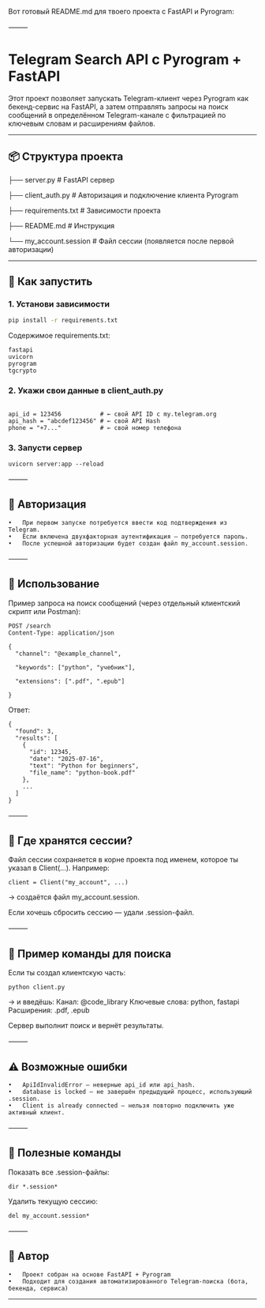 Вот готовый README.md для твоего проекта с FastAPI и Pyrogram:

⸻


# Telegram Search API с Pyrogram + FastAPI

Этот проект позволяет запускать Telegram-клиент через Pyrogram как бекенд-сервис на FastAPI, а затем отправлять запросы на поиск сообщений в определённом Telegram-канале с фильтрацией по ключевым словам и расширениям файлов.

---

## 📦 Структура проекта

├── server.py            # FastAPI сервер

├── client_auth.py       # Авторизация и подключение клиента Pyrogram

├── requirements.txt     # Зависимости проекта

├── README.md            # Инструкция

└── my_account.session   # Файл сессии (появляется после первой авторизации)

---

## 🚀 Как запустить

### 1. Установи зависимости
```bash
pip install -r requirements.txt
```
Содержимое requirements.txt:
```
fastapi
uvicorn
pyrogram
tgcrypto
```

### 2. Укажи свои данные в client_auth.py

```

api_id = 123456           # ← свой API ID с my.telegram.org
api_hash = "abcdef123456" # ← свой API Hash
phone = "+7..."           # ← свой номер телефона
```

### 3. Запусти сервер
```
uvicorn server:app --reload
```

⸻

## 🔐 Авторизация
	•	При первом запуске потребуется ввести код подтверждения из Telegram.
	•	Если включена двухфакторная аутентификация — потребуется пароль.
	•	После успешной авторизации будет создан файл my_account.session.

⸻

## 📡 Использование

Пример запроса на поиск сообщений (через отдельный клиентский скрипт или Postman):
```
POST /search
Content-Type: application/json

{
  "channel": "@example_channel",

  "keywords": ["python", "учебник"],

  "extensions": [".pdf", ".epub"]

}
```
Ответ:
```
{
  "found": 3,
  "results": [
    {
      "id": 12345,
      "date": "2025-07-16",
      "text": "Python for beginners",
      "file_name": "python-book.pdf"
    },
    ...
  ]
}
```

⸻

## 📁 Где хранятся сессии?

Файл сессии сохраняется в корне проекта под именем, которое ты указал в Client(...). Например:
```
client = Client("my_account", ...)
```
→ создаётся файл my_account.session.

Если хочешь сбросить сессию — удали .session-файл.

⸻

## 🧪 Пример команды для поиска

Если ты создал клиентскую часть:
```
python client.py
```
→ и введёшь:
Канал: @code_library
Ключевые слова: python, fastapi
Расширения: .pdf, .epub

Сервер выполнит поиск и вернёт результаты.

⸻

## ⚠️ Возможные ошибки
	•	ApiIdInvalidError — неверные api_id или api_hash.
	•	database is locked — не завершён предыдущий процесс, использующий .session.
	•	Client is already connected — нельзя повторно подключить уже активный клиент.

⸻

## 📎 Полезные команды

Показать все .session-файлы:
```
dir *.session*
```
Удалить текущую сессию:
```
del my_account.session*
```

⸻

## 📌 Автор
	
 	•	Проект собран на основе FastAPI + Pyrogram
	•	Подходит для создания автоматизированного Telegram-поиска (бота, бекенда, сервиса)

---
